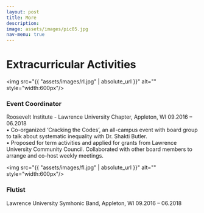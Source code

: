 ```yaml
---
layout: post
title: More
description: 
image: assets/images/pic05.jpg
nav-menu: true
---
```


# Extracurricular Activities
<img src="{{ "assets/images/rl.jpg" | absolute_url }}" alt="" style="width:600px"/>
### Event Coordinator 
Roosevelt Institute - Lawrence University Chapter, Appleton, WI 09.2016 – 06.2018<br/>
• Co-organized ‘Cracking the Codes’, an all-campus event with board group to talk about systematic inequality with Dr. Shakti Butler.<br/>
• Proposed for term activities and applied for grants from Lawrence University Community Council. Collaborated with other board members to arrange and co-host weekly meetings.


<img src="{{ "assets/images/fl.jpg" | absolute_url }}" alt="" style="width:600px"/>
### Flutist
Lawrence University Symhonic Band,  Appleton, WI 09.2016 – 06.2018
